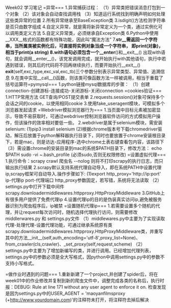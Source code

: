 Week02 学习笔记
=异常===
1.异常捕获过程：
（1）异常类把错误消息打包到一个对象
（2）该对象会自动查找调用栈
（3）知道运行系统找到明确声明如何处理这些类异常的位置
2.所有异常继承至BaseException类
3.isdigit()方法检测字符串是否只由数字组成
4.自定义异常，就是需将新异常定义为一个类，通过实例化可以调用类定义方法
5.自定义异常类，必须继承自Exception类
6.Python中使用__XXX__格式的函数都有特殊功能，因此叫“魔法方法”
7.__str__需返回一个字符串，当所属类被实例化后，可直接将实例对象当成一个字符串，
即print(对象)，相当于print(a string)
8.with语句必须包含一个__enter__()和__exit__()
出现with语句，就会调用__enter__()，该党发调用完成，就开始执行with其他语句，执行中若遇到错误，则其后的代码将不回再继续执行，而要开始执行__exit__()
__exit__(self,exc_type,exc_val,exc_tb)三个参数分别表示异常类型、异常值、追溯信息
9.在类中实现__call__()函数，则该类可像函数方法一样被调用，相当于重载了括号运算符=pymysql===
1.python链接mysql数据库的步骤：
（1）创建connection-创建游标-连接成功-关闭游标-关闭connection
=cookies验证===
1.HTTP常用方法 GET查询/POST提交表单
2.requests.session()对象可保持多个会话之间的cookie，以使用相同cookie
3.使用fake_useragent模块，可模拟多个浏览器发起请求
=Webdriver模拟浏览器行为===
1.当页面中目标元素被加密显示，导致不易获取时，可通过webdriver控制浏览器软件访问的方式模拟用户操作，但该操作的效率相对要低一些。
2.webdriver是属于selenium模块，需安装selenium:
(1)pip3 install selenium
(2)根据chrome版本号下载chromedriver驱动，解压后放置于python解释器执行目录下，同时也要放置于chrome安装根目录下，若是mac，则是访达-应用程序-选中chrome土表右键查看包内容，该路径下
（3）需设置chrome的安装目录到mac的系统$PATH目录下，修改方法：
echo $PATH
sudo -vi ~.bash_profile (必须sudo,否则无权限修改)
=设置虚拟代理===
1.执行命令：scrapy crawl 爬虫名 --nolog  则将不打印scrapy的执行日志，而只输出执行结果
2.scrapy默认支持系统代理自动导入，即在系统PATH中设置代理ip,scrapy框架可自动导入.操作步骤如下:
(1)export http_proxy='http://ip:port'
ip-代理ip
port-代理端口
http_proxy参数固定，若写错，系统将无法读取
（2）settings.py中打开下载中间件scrapy.downloadermiddlewares.httpproxy.HttpProxyMiddleware
3.GitHub上有很多用户提供了免费代理ip
4.设置代理ip的目的是伪装真实访问ip,避免被服务器识别为爬虫程序后，ip被禁
=设置随机代理ip===
1.若需要设置多个随机的代理，并让request每次访问时，随机选择代理执行访问，则需要修改middlerwares.py 和 settings.py文件
（1）middlewares.py中主要为了实现读取代理-处理代理-设置代理功能，可通过继承系统原有类scrapy.downloadermiddlewares.httpproxy.HttpProxyMiddleware类，并重写其中的方法__init__(self,auth_encoding='utf-8',proxy_list=None)、from_crawler(cls,crawler)、_set_proxy(self,request,scheme)
（2）settings.py中主要为了增加新编写的类，并进行调用。已经增加代理列表，settings.py中的参数必须是全大写格式，因python中调用settings.py中的参数不支持小写格式。

=做作业时遇到的问题===
1.重新新建了一个project,并创建了spider后，将在week01中的作业修改并复制到新的爬虫文件中，调整完成各类的名称后，执行时报：DEBUG: Rule at line 171 without any user agent to enforce it on.
检查发现是因为settings.py中的USER_AGENT = 'maoyanfilmsproxy (+http://www.yourdomain.com)'的注释符未打开，将注释符去掉后解决

